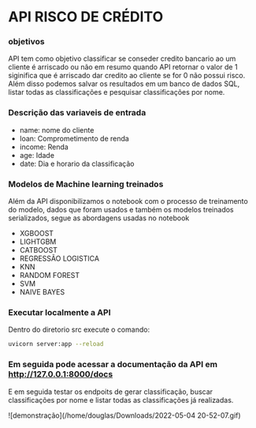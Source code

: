 # API RISCO DE CRÉDITO

### objetivos

API tem como objetivo classificar se conseder credito bancario ao um cliente é arriscado ou não em resumo quando API retornar o valor de 1 siginifica que é arriscado dar credito ao cliente se for 0 não possui risco. Além disso podemos salvar os resultados em um banco de dados SQL, listar todas as classificações e pesquisar classificações por nome.

### Descrição das variaveis de entrada 

- name: nome do cliente
- loan: Comprometimento de renda 
- income: Renda
- age: Idade 
- date: Dia e horario da classificação

### Modelos de Machine learning treinados

Além da API disponibilizamos o notebook com o processo de treinamento do modelo, dados que foram usados e também os modelos treinados serializados, segue as abordagens usadas no notebook

- XGBOOST
- LIGHTGBM
- CATBOOST
- REGRESSÃO LOGISTICA
- KNN
- RANDOM FOREST
- SVM
- NAIVE BAYES

### Executar localmente a API

Dentro do diretorio src execute o comando:

```bash
uvicorn server:app --reload
```

### Em seguida pode acessar a documentação da API em http://127.0.0.1:8000/docs

E em seguida testar os endpoits de gerar classificação, buscar classificações por nome e listar todas as classificações já realizadas.

![demonstração](/home/douglas/Downloads/2022-05-04 20-52-07.gif)



